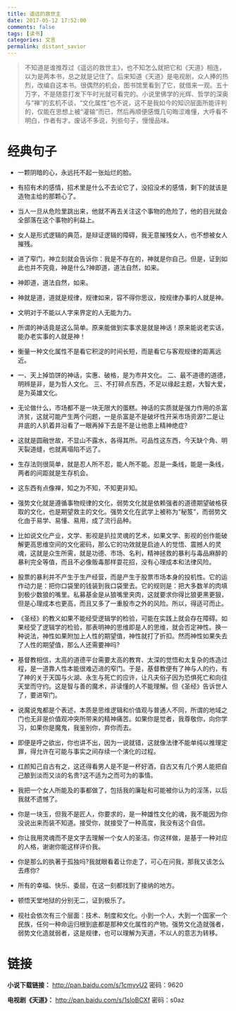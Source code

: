 ```yaml
---
title: 遥远的救世主
date: 2017-05-12 17:52:00
comments: false
tags: [读书]
categories: 文言
permalink: distant_savior
---
```

>  不知道是谁推荐过《遥远的救世主》，也不知怎么就把它和《天道》相连，以为是两本书，总之就是记住了。后来知道《天道》是电视剧，众人捧的热烈，改编自这本书。很偶然的机会，图书馆里看到了它，就借来一观。五十万字，不是随意打发下午时光就可看完的。小说里佛学的光辉、哲学的深奥与“禅”的玄机不谈，“文化属性”也不说，这不是我如今的知识层面所能评判的，仅能在思想上被“灌输”而已，然后再顺便感慨几句晦涩难懂，大呼看不明白，作者有才。废话不多说，列些句子，慢慢品味。

# 经典句子
- 一颗阴暗的心，永远托不起一张灿烂的脸。  

- 有招有术的感情，招术里是什么不去论它了，没招没术的感情，剩下的就该是造物主给的那颗心了。  

- 当人一旦从危险里跳出来，他就不再去关注这个事物的危险了，他的目光就会全部落在这个事物的利益上。  

- 女人是形式逻辑的典范，是辩证逻辑的障碍，我无意摧残女人，也不想被女人摧残。  

- 进了窄门，神立刻就会告诉你：我是不存在的，神就是你自己。但是，证到如此也并不究竟，神是什么?神即道，道法自然，如来。  

- 神即道，道法自然，如来。  

- 神就是道，道就是规律，规律如来，容不得你思议，按规律办事的人就是神。  

- 文明对于不能以人字来界定的人无能为力。  

- 所谓的神话竟是这么简单。原来能做到实事求是就是神话！原来能说老实话，能办老实事的人就是神！  

- 衡量一种文化属性不是看它积淀的时间长短，而是看它与客观规律的距离远近。  

- 一、天上掉馅饼的神话，实惠、破格，是为市井文化。 
二、最不道德的道德，明辨是非，是为哲人文化。 
三、不打碎点东西，不足以缘起主题，大智大爱，是为英雄文化。  

- 无论做什么，市场都不是一块无限大的蛋糕。神话的实质就是强力作用的杀富济贫，这就可能产生两个问题，一是杀富是不是破坏性开采市场资源?二是让井底的人扒着井沿看了一眼再掉下去是不是让他患上精神绝症?  

- 这就是圆融世故，不显山不露水，各得其所。可品性这东西，今天缺个角、明天裂道缝，也就离塌陷不远了。  

- 生存法则很简单，就是忍人所不忍，能人所不能。忍是一条线，能是一条线，两者的间距就是生存机会。  

- 这东西有点像禅，知之为不知，不知更非知。  

- 强势文化就是遵循事物规律的文化，弱势文化就是依赖强者的道德期望破格获取的文化，也是期望救主的文化。强势文化在武学上被称为“秘笈”，而弱势文化由于易学、易懂、易用，成了流行品种。  

- 比如说文化产业，文学、影视是扒拉灵魂的艺术，如果文学、影视的创作能破解更高思维空间的文化密码，那么它的功效就是启迪人的觉悟、震撼人的灵魂，这就是众生所需，就是功德、市场、名利，精神拯救的暴利与毒品麻醉的暴利完全等值，而且不必像贩毒那样耍花招，没有心理成本和法律风险。  

- 股票的暴利并不产生于生产经营，而是产生于股票市场本身的投机性。它的运作动力是：把你口袋里的钱装到我口袋里去。它的规则是：把大多数羊的肉填到极少数狼的嘴里。私募基金是从狼嘴里夹肉，这就要求你得比狼更黑更狠，但是心理成本也更高，而且又多了一重股市之外的风险。所以，得适可而止。  
 
- 《圣经》的教义如果不能经受逻辑学的检验，可能在实践上就会存在障碍。如果经受了逻辑学的检验，那表明神的思维即是人的思维，就会否定神性。换一种说法，神性如果附加上人性的期望值，神性就打了折扣。然而神性如果失去了人性的期望值，那么人还需要神吗?  

- 基督教相信，太高的道德平台需要太高的教育、太深的觉悟和太复杂的炼造过程，是一道靠人性本能很难迈进的窄门。于是，基督教便有了神与人的约，有了神的关于天国与火湖、永生与死亡的应许，让凡夫俗子因为恐惧死亡和向往天堂而守约。这是智与善的魔术，非读懂的人不能理解。但《圣经》告诉世人了，要进窄门。  

- 说魔说鬼都是个表述，本质是思维逻辑和价值观与普通人不同，所谓的地域之门也无非是价值观冲突所带来的精神痛苦。如果你是觉者，我尊敬你，向你学习，如果你是魔鬼，我鉴别你，弃你而去。  

- 即便是呼之欲出，你也讲不出，因为一说就错，这就像法律不能单纯以推理定罪，得允许在可能与事实之间存续一个演化的过程。  

- 红颜知己自古有之，这还得看男人是不是一杯好酒，自古又有几个男人能把自己酿到淡而又淡的名贵?这不适为之而可为的事情。  

- 我把一个女人所能及的事都做了，包括我的廉耻和可能被你认为的淫荡，以后我就不遗憾了。  

- 你是一块玉，但我不是匠人，你要求的，是一种雄性文化的魂，我不能因为你没说出来而装不知道。接受你，就接受了一种高度，我没有这个自信。  

- 你让我用灵魂而不是文字去理解一个女人的圣洁。你这样做，是基于一种对应的人格，谢谢你能这样评价我。  

- 你是那么的执著于孤独吗?我就眼看着让你走了，可心在问我，那我又该怎么去疼你?  

- 所有的幸福、快乐、委屈，在这一刻都找到了接纳的地方。  

- 顿悟天堂地狱的分别无二，证到极乐了。  

- 视社会依次有三个层面：技术、制度和文化。小到一个人，大到一个国家一个民族，任何一种命运归根到底都是那种文化属性的产物。强势文化造就强者，弱势文化造就弱者，这是规律，也可以理解为天道，不以人的意志为转移。  

# 链接
**小说下载链接：** http://pan.baidu.com/s/1cmyvU2 密码：9620  

**电视剧《天道》：** http://pan.baidu.com/s/1sloBCXf 密码：s0az